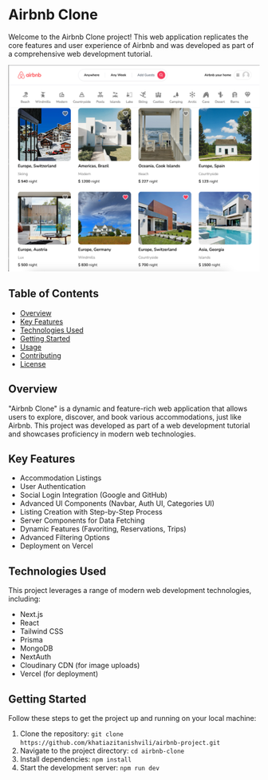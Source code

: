 
# Airbnb Clone

Welcome to the Airbnb Clone project! This web application replicates the core features and user experience of Airbnb and was developed as part of a comprehensive web development tutorial.


![Screenshot](/public/screen.png)

## Table of Contents
- [Overview](#overview)
- [Key Features](#key-features)
- [Technologies Used](#technologies-used)
- [Getting Started](#getting-started)
- [Usage](#usage)
- [Contributing](#contributing)
- [License](#license)

## Overview

"Airbnb Clone" is a dynamic and feature-rich web application that allows users to explore, discover, and book various accommodations, just like Airbnb. This project was developed as part of a web development tutorial and showcases proficiency in modern web technologies.

## Key Features

- Accommodation Listings
- User Authentication
- Social Login Integration (Google and GitHub)
- Advanced UI Components (Navbar, Auth UI, Categories UI)
- Listing Creation with Step-by-Step Process
- Server Components for Data Fetching
- Dynamic Features (Favoriting, Reservations, Trips)
- Advanced Filtering Options
- Deployment on Vercel

## Technologies Used

This project leverages a range of modern web development technologies, including:
- Next.js
- React
- Tailwind CSS
- Prisma
- MongoDB
- NextAuth
- Cloudinary CDN (for image uploads)
- Vercel (for deployment)

## Getting Started

Follow these steps to get the project up and running on your local machine:

1. Clone the repository: `git clone https://github.com/khatiazitanishvili/airbnb-project.git`  
2. Navigate to the project directory: `cd airbnb-clone`
3. Install dependencies: `npm install`
4. Start the development server: `npm run dev`



